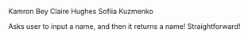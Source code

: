 Kamron Bey
Claire Hughes
Sofiia Kuzmenko

Asks user to input a name, and then it returns a name! Straightforward!
